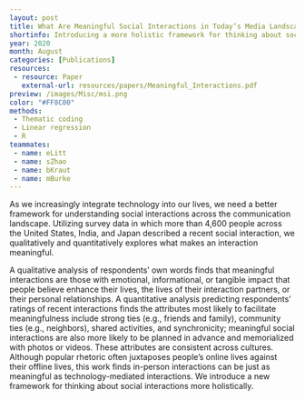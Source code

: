 ```yaml
---
layout: post
title: What Are Meaningful Social Interactions in Today’s Media Landscape?
shortinfo: Introducing a more holistic framework for thinking about social interactions in this technology-centric age.
year: 2020
month: August
categories: [Publications]
resources:
 - resource: Paper
   external-url: resources/papers/Meaningful_Interactions.pdf
preview: /images/Misc/msi.png
color: "#FF8C00"
methods:
 - Thematic coding
 - Linear regression
 - R
teammates:
 - name: eLitt
 - name: sZhao
 - name: bKraut
 - name: mBurke
---
```

As we increasingly integrate technology into our lives, we need a better framework for understanding social interactions across the communication landscape. Utilizing survey data in which more than 4,600 people across the United States, India, and Japan described a recent social interaction, we qualitatively and quantitatively explores what makes an interaction meaningful.

A qualitative analysis of respondents’ own words finds that meaningful interactions are those with emotional, informational, or tangible impact that people believe enhance their lives, the lives of their interaction partners, or their personal relationships. A quantitative analysis predicting respondents’ ratings of recent interactions finds the attributes most likely to facilitate meaningfulness include strong ties (e.g., friends and family), community ties (e.g., neighbors), shared activities, and synchronicity; meaningful social interactions are also more likely to be planned in advance and memorialized with photos or videos. These attributes are consistent across cultures. Although popular rhetoric often juxtaposes people’s online lives against their offline lives, this work finds in-person interactions can be just as meaningful as technology-mediated interactions. We introduce a new framework for thinking about social interactions more holistically.
